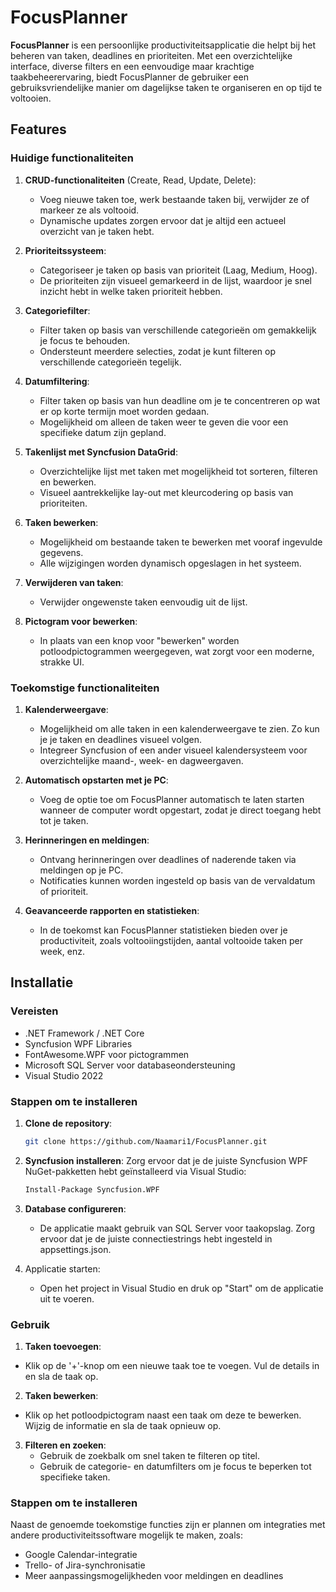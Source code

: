 # FocusPlanner

**FocusPlanner** is een persoonlijke productiviteitsapplicatie die helpt bij het beheren van taken, deadlines en prioriteiten. Met een overzichtelijke interface, diverse filters en een eenvoudige maar krachtige taakbeheerervaring, biedt FocusPlanner de gebruiker een gebruiksvriendelijke manier om dagelijkse taken te organiseren en op tijd te voltooien.

## Features

### Huidige functionaliteiten

1. **CRUD-functionaliteiten** (Create, Read, Update, Delete):
   - Voeg nieuwe taken toe, werk bestaande taken bij, verwijder ze of markeer ze als voltooid.
   - Dynamische updates zorgen ervoor dat je altijd een actueel overzicht van je taken hebt.
   
2. **Prioriteitssysteem**:
   - Categoriseer je taken op basis van prioriteit (Laag, Medium, Hoog).
   - De prioriteiten zijn visueel gemarkeerd in de lijst, waardoor je snel inzicht hebt in welke taken prioriteit hebben.

3. **Categoriefilter**:
   - Filter taken op basis van verschillende categorieën om gemakkelijk je focus te behouden.
   - Ondersteunt meerdere selecties, zodat je kunt filteren op verschillende categorieën tegelijk.

4. **Datumfiltering**:
   - Filter taken op basis van hun deadline om je te concentreren op wat er op korte termijn moet worden gedaan.
   - Mogelijkheid om alleen de taken weer te geven die voor een specifieke datum zijn gepland.

5. **Takenlijst met Syncfusion DataGrid**:
   - Overzichtelijke lijst met taken met mogelijkheid tot sorteren, filteren en bewerken.
   - Visueel aantrekkelijke lay-out met kleurcodering op basis van prioriteiten.

6. **Taken bewerken**:
   - Mogelijkheid om bestaande taken te bewerken met vooraf ingevulde gegevens.
   - Alle wijzigingen worden dynamisch opgeslagen in het systeem.

7. **Verwijderen van taken**:
   - Verwijder ongewenste taken eenvoudig uit de lijst.

8. **Pictogram voor bewerken**:
   - In plaats van een knop voor "bewerken" worden potloodpictogrammen weergegeven, wat zorgt voor een moderne, strakke UI.

### Toekomstige functionaliteiten

1. **Kalenderweergave**:
   - Mogelijkheid om alle taken in een kalenderweergave te zien. Zo kun je je taken en deadlines visueel volgen.
   - Integreer Syncfusion of een ander visueel kalendersysteem voor overzichtelijke maand-, week- en dagweergaven.

2. **Automatisch opstarten met je PC**:
   - Voeg de optie toe om FocusPlanner automatisch te laten starten wanneer de computer wordt opgestart, zodat je direct toegang hebt tot je taken.

3. **Herinneringen en meldingen**:
   - Ontvang herinneringen over deadlines of naderende taken via meldingen op je PC.
   - Notificaties kunnen worden ingesteld op basis van de vervaldatum of prioriteit.

4. **Geavanceerde rapporten en statistieken**:
   - In de toekomst kan FocusPlanner statistieken bieden over je productiviteit, zoals voltooiingstijden, aantal voltooide taken per week, enz.

## Installatie

### Vereisten

- .NET Framework / .NET Core
- Syncfusion WPF Libraries
- FontAwesome.WPF voor pictogrammen
- Microsoft SQL Server voor databaseondersteuning
- Visual Studio 2022

### Stappen om te installeren

1. **Clone de repository**:
   ```bash
   git clone https://github.com/Naamari1/FocusPlanner.git

2. **Syncfusion installeren**:
   Zorg ervoor dat je de juiste Syncfusion WPF NuGet-pakketten hebt geïnstalleerd via Visual Studio:
   ```bash
   Install-Package Syncfusion.WPF

3. **Database configureren**:
   - De applicatie maakt gebruik van SQL Server voor taakopslag. Zorg ervoor dat je de juiste connectiestrings hebt ingesteld in appsettings.json.
    
4. Applicatie starten:
   - Open het project in Visual Studio en druk op "Start" om de applicatie uit te voeren.

### Gebruik

1. **Taken toevoegen**:
  - Klik op de '+'-knop om een nieuwe taak toe te voegen. Vul de details in en sla de taak op.

2. **Taken bewerken**:
  - Klik op het potloodpictogram naast een taak om deze te bewerken. Wijzig de informatie en sla de taak opnieuw op.

3. **Filteren en zoeken**:
   - Gebruik de zoekbalk om snel taken te filteren op titel.
   - Gebruik de categorie- en datumfilters om je focus te beperken tot specifieke taken.
    

### Stappen om te installeren

Naast de genoemde toekomstige functies zijn er plannen om integraties met andere productiviteitssoftware mogelijk te maken, zoals:
   - Google Calendar-integratie
   - Trello- of Jira-synchronisatie
   - Meer aanpassingsmogelijkheden voor meldingen en deadlines

